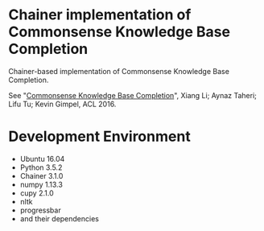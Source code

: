 # Chainer implementation of Commonsense Knowledge Base Completion

Chainer-based implementation of Commonsense Knowledge Base Completion.

See "[Commonsense Knowledge Base Completion](http://aclweb.org/anthology/P/P16/P16-1137.pdf)", Xiang Li; Aynaz Taheri; Lifu Tu; Kevin Gimpel, ACL 2016.

# Development Environment

* Ubuntu 16.04
* Python 3.5.2
* Chainer 3.1.0
* numpy 1.13.3
* cupy 2.1.0
* nltk
* progressbar
* and their dependencies
